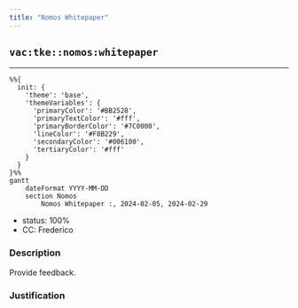 ```yaml
---
title: "Nomos Whitepaper"
---
```

## `vac:tke::nomos:whitepaper`
---

```mermaid
%%{ 
  init: { 
    'theme': 'base', 
    'themeVariables': { 
      'primaryColor': '#BB2528', 
      'primaryTextColor': '#fff', 
      'primaryBorderColor': '#7C0000', 
      'lineColor': '#F8B229', 
      'secondaryColor': '#006100', 
      'tertiaryColor': '#fff' 
    } 
  } 
}%%
gantt
	dateFormat YYYY-MM-DD 
	section Nomos
		Nomos Whitepaper :, 2024-02-05, 2024-02-29
```
- status: 100%
- CC: Frederico

### Description

Provide feedback.

### Justification
